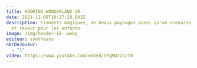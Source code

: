 ```yaml
---
title: KOORING WONDERLAND VR
date: 2021-11-09T10:27:28.043Z
description: Elements magiques, de beaux paysages ainsi qu'un scenario etonnant
  et reveur pour les enfants
image: /img/header-18-.webp
editeur: synthesys
nbrDeJoueur:
  - "1"
video: https://www.youtube.com/embed/5PgMQr2cct0
---
```

